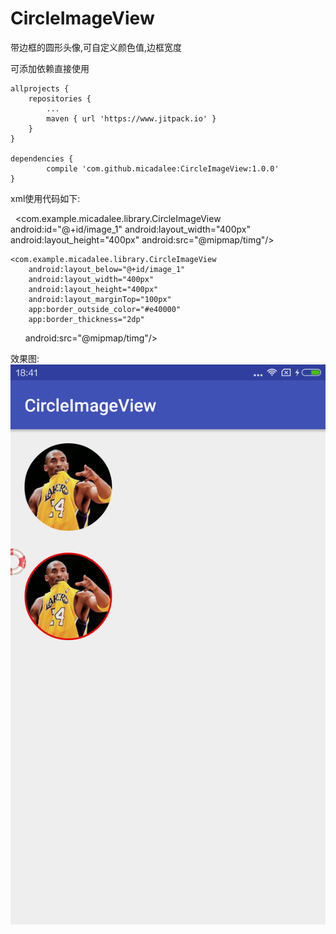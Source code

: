 # CircleImageView
带边框的圆形头像,可自定义颜色值,边框宽度

可添加依赖直接使用

	allprojects {
		repositories {
			...
			maven { url 'https://www.jitpack.io' }
		}
	}

  	dependencies {
	        compile 'com.github.micadalee:CircleImageView:1.0.0'
	}
	
xml使用代码如下:

   <com.example.micadalee.library.CircleImageView
       android:id="@+id/image_1"
       android:layout_width="400px"
       android:layout_height="400px"
       android:src="@mipmap/timg"/>

    <com.example.micadalee.library.CircleImageView
        android:layout_below="@+id/image_1"
        android:layout_width="400px"
        android:layout_height="400px"
        android:layout_marginTop="100px"
        app:border_outside_color="#e40000"
        app:border_thickness="2dp"
        android:src="@mipmap/timg"/>
	
效果图:
![image](https://github.com/micadalee/CircleImageView/blob/master/Screenshot.png)
